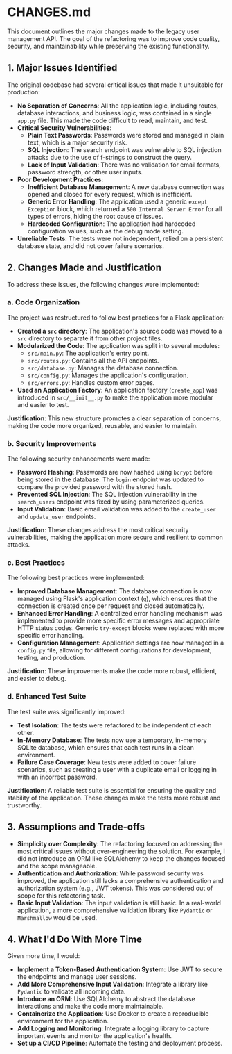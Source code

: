 # CHANGES.md

This document outlines the major changes made to the legacy user management API. The goal of the refactoring was to improve code quality, security, and maintainability while preserving the existing functionality.

## 1. Major Issues Identified

The original codebase had several critical issues that made it unsuitable for production:

*   **No Separation of Concerns**: All the application logic, including routes, database interactions, and business logic, was contained in a single `app.py` file. This made the code difficult to read, maintain, and test.
*   **Critical Security Vulnerabilities**:
    *   **Plain Text Passwords**: Passwords were stored and managed in plain text, which is a major security risk.
    *   **SQL Injection**: The search endpoint was vulnerable to SQL injection attacks due to the use of f-strings to construct the query.
    *   **Lack of Input Validation**: There was no validation for email formats, password strength, or other user inputs.
*   **Poor Development Practices**:
    *   **Inefficient Database Management**: A new database connection was opened and closed for every request, which is inefficient.
    *   **Generic Error Handling**: The application used a generic `except Exception` block, which returned a `500 Internal Server Error` for all types of errors, hiding the root cause of issues.
    *   **Hardcoded Configuration**: The application had hardcoded configuration values, such as the debug mode setting.
*   **Unreliable Tests**: The tests were not independent, relied on a persistent database state, and did not cover failure scenarios.

## 2. Changes Made and Justification

To address these issues, the following changes were implemented:

### a. Code Organization

The project was restructured to follow best practices for a Flask application:

*   **Created a `src` directory**: The application's source code was moved to a `src` directory to separate it from other project files.
*   **Modularized the Code**: The application was split into several modules:
    *   `src/main.py`: The application's entry point.
    *   `src/routes.py`: Contains all the API endpoints.
    *   `src/database.py`: Manages the database connection.
    *   `src/config.py`: Manages the application's configuration.
    *   `src/errors.py`: Handles custom error pages.
*   **Used an Application Factory**: An application factory (`create_app`) was introduced in `src/__init__.py` to make the application more modular and easier to test.

**Justification**: This new structure promotes a clear separation of concerns, making the code more organized, reusable, and easier to maintain.

### b. Security Improvements

The following security enhancements were made:

*   **Password Hashing**: Passwords are now hashed using `bcrypt` before being stored in the database. The `login` endpoint was updated to compare the provided password with the stored hash.
*   **Prevented SQL Injection**: The SQL injection vulnerability in the `search_users` endpoint was fixed by using parameterized queries.
*   **Input Validation**: Basic email validation was added to the `create_user` and `update_user` endpoints.

**Justification**: These changes address the most critical security vulnerabilities, making the application more secure and resilient to common attacks.

### c. Best Practices

The following best practices were implemented:

*   **Improved Database Management**: The database connection is now managed using Flask's application context (`g`), which ensures that the connection is created once per request and closed automatically.
*   **Enhanced Error Handling**: A centralized error handling mechanism was implemented to provide more specific error messages and appropriate HTTP status codes. Generic `try-except` blocks were replaced with more specific error handling.
*   **Configuration Management**: Application settings are now managed in a `config.py` file, allowing for different configurations for development, testing, and production.

**Justification**: These improvements make the code more robust, efficient, and easier to debug.

### d. Enhanced Test Suite

The test suite was significantly improved:

*   **Test Isolation**: The tests were refactored to be independent of each other.
*   **In-Memory Database**: The tests now use a temporary, in-memory SQLite database, which ensures that each test runs in a clean environment.
*   **Failure Case Coverage**: New tests were added to cover failure scenarios, such as creating a user with a duplicate email or logging in with an incorrect password.

**Justification**: A reliable test suite is essential for ensuring the quality and stability of the application. These changes make the tests more robust and trustworthy.

## 3. Assumptions and Trade-offs

*   **Simplicity over Complexity**: The refactoring focused on addressing the most critical issues without over-engineering the solution. For example, I did not introduce an ORM like SQLAlchemy to keep the changes focused and the scope manageable.
*   **Authentication and Authorization**: While password security was improved, the application still lacks a comprehensive authentication and authorization system (e.g., JWT tokens). This was considered out of scope for this refactoring task.
*   **Basic Input Validation**: The input validation is still basic. In a real-world application, a more comprehensive validation library like `Pydantic` or `Marshmallow` would be used.

## 4. What I'd Do With More Time

Given more time, I would:

*   **Implement a Token-Based Authentication System**: Use JWT to secure the endpoints and manage user sessions.
*   **Add More Comprehensive Input Validation**: Integrate a library like `Pydantic` to validate all incoming data.
*   **Introduce an ORM**: Use SQLAlchemy to abstract the database interactions and make the code more maintainable.
*   **Containerize the Application**: Use Docker to create a reproducible environment for the application.
*   **Add Logging and Monitoring**: Integrate a logging library to capture important events and monitor the application's health.
*   **Set up a CI/CD Pipeline**: Automate the testing and deployment process.
